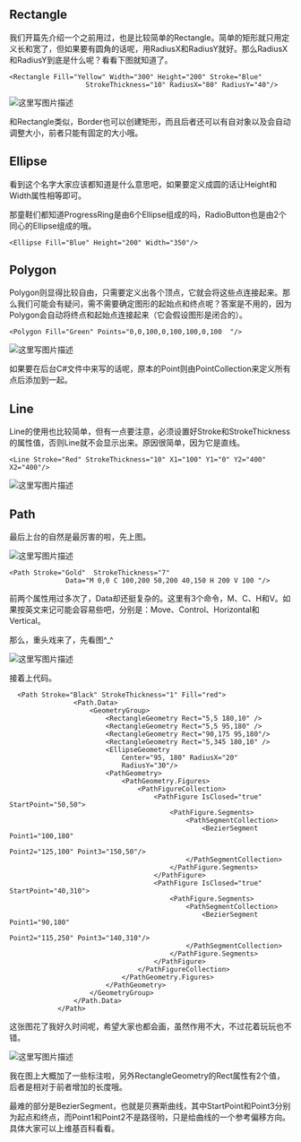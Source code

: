 Rectangle
------

我们开篇先介绍一个之前用过，也是比较简单的Rectangle。简单的矩形就只用定义长和宽了，但如果要有圆角的话呢，用RadiusX和RadiusY就好。那么RadiusX和RadiusY到底是什么呢？看看下图就知道了。

```
<Rectangle Fill="Yellow" Width="300" Height="200" Stroke="Blue"
                   StrokeThickness="10" RadiusX="80" RadiusY="40"/>
```

![这里写图片描述](http://img.blog.csdn.net/20150403165004104)

和Rectangle类似，Border也可以创建矩形，而且后者还可以有自对象以及会自动调整大小，前者只能有固定的大小哦。

Ellipse
---

看到这个名字大家应该都知道是什么意思吧，如果要定义成圆的话让Height和Width属性相等即可。

那童鞋们都知道ProgressRing是由6个Ellipse组成的吗，RadioButton也是由2个同心的Ellipse组成的哦。

```
<Ellipse Fill="Blue" Height="200" Width="350"/>
```

Polygon
----

Polygon则显得比较自由，只需要定义出各个顶点，它就会将这些点连接起来。那么我们可能会有疑问，需不需要确定图形的起始点和终点呢？答案是不用的，因为Polygon会自动将终点和起始点连接起来（它会假设图形是闭合的）。

```
<Polygon Fill="Green" Points="0,0,100,0,100,100,0,100  "/>
```

![这里写图片描述](http://img.blog.csdn.net/20150403165436621)

如果要在后台C#文件中来写的话呢，原本的Point则由PointCollection来定义所有点后添加到一起。

Line
---

Line的使用也比较简单，但有一点要注意，必须设置好Stroke和StrokeThickness的属性值，否则Line就不会显示出来。原因很简单，因为它是直线。
```
<Line Stroke="Red" StrokeThickness="10" X1="100" Y1="0" Y2="400" X2="400"/>
```
![这里写图片描述](http://img.blog.csdn.net/20150403170359857)

Path
---

最后上台的自然是最厉害的啦，先上图。

![这里写图片描述](http://img.blog.csdn.net/20150403171848294)

```
<Path Stroke="Gold"  StrokeThickness="7" 
              Data="M 0,0 C 100,200 50,200 40,150 H 200 V 100 "/>
```

前两个属性用过多次了，Data却还挺复杂的。这里有3个命令，M、C、H和V。如果按英文来记可能会容易些吧，分别是：Move、Control、Horizontal和Vertical。

那么，重头戏来了，先看图^_^

![这里写图片描述](http://img.blog.csdn.net/20150403181114898)

接着上代码。

```
  <Path Stroke="Black" StrokeThickness="1" Fill="red">
                <Path.Data>
                    <GeometryGroup>           
                        <RectangleGeometry Rect="5,5 180,10" />
                        <RectangleGeometry Rect="5,5 95,180" />  
                        <RectangleGeometry Rect="90,175 95,180"/>   
                        <RectangleGeometry Rect="5,345 180,10" />    
                        <EllipseGeometry            
                            Center="95, 180" RadiusX="20"   
                            RadiusY="30"/>                         
                        <PathGeometry>
                            <PathGeometry.Figures>
                                <PathFigureCollection>
                                    <PathFigure IsClosed="true" StartPoint="50,50">
                                        <PathFigure.Segments>
                                            <PathSegmentCollection>
                                                <BezierSegment Point1="100,180" 
                                                               Point2="125,100" Point3="150,50"/>                                                
                                            </PathSegmentCollection>
                                        </PathFigure.Segments>
                                    </PathFigure>                                     
                                    <PathFigure IsClosed="true" StartPoint="40,310">
                                        <PathFigure.Segments>
                                            <PathSegmentCollection>
                                                <BezierSegment Point1="90,180"
                                                               Point2="115,250" Point3="140,310"/>
                                            </PathSegmentCollection>
                                        </PathFigure.Segments>
                                    </PathFigure>
                                </PathFigureCollection>
                            </PathGeometry.Figures>
                        </PathGeometry>                  
                    </GeometryGroup>
                </Path.Data>
            </Path>  
```
这张图花了我好久时间呢，希望大家也都会画，虽然作用不大，不过花着玩玩也不错。

![这里写图片描述](http://img.blog.csdn.net/20150403182002338)

我在图上大概加了一些标注啦，另外RectangleGeometry的Rect属性有2个值，后者是相对于前者增加的长度哦。

最难的部分是BezierSegment，也就是贝赛斯曲线，其中StartPoint和Point3分别为起点和终点，而Point1和Point2不是路径哟，只是给曲线的一个参考偏移方向。具体大家可以上维基百科看看。